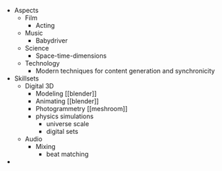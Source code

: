 - Aspects
	- Film
		- Acting
	- Music
		- Babydriver
	- Science
		- Space-time-dimensions
	- Technology
		- Modern techniques for content generation and synchronicity
- Skillsets
	- Digital 3D
		- Modeling [[blender]]
		- Animating [[blender]]
		- Photogrammetry [[meshroom]]
		- physics simulations
			- universe scale
			- digital sets
	- Audio
		- Mixing
			- beat matching
-